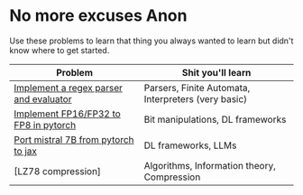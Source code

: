 # No more excuses Anon

Use these problems to learn that thing you always wanted to learn but didn't know where to get started.

| Problem | Shit you'll learn |
| ------- | ----------------- |
| [Implement a regex parser and evaluator](regex.md) | Parsers, Finite Automata, Interpreters (very basic) |
| [Implement FP16/FP32 to FP8 in pytorch](fp8.md) | Bit manipulations, DL frameworks |
| [Port mistral 7B from pytorch to jax](mistral.md) | DL frameworks, LLMs |
| [LZ78 compression] | Algorithms, Information theory, Compression |
